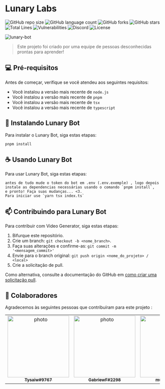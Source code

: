 # Lunary Labs

![GitHub repo size](https://img.shields.io/github/repo-size/LunaryLabs/LunaryBot?color=635bff&logo=github&style=for-the-badge)
![GitHub language count](https://img.shields.io/github/languages/count/LunaryLabs/LunaryBot?color=635bff&logo=github&style=for-the-badge)
![GitHub forks](https://img.shields.io/github/forks/LunaryLabs/LunaryBot?color=635bff&logo=github&style=for-the-badge)
![GitHub stars](https://img.shields.io/github/stars/LunaryLabs?color=635bff&logo=github&style=for-the-badge)
![Total Lines](https://img.shields.io/tokei/lines/github/LunaryLabs/LunaryBot?color=635bff&logo=github&style=for-the-badge)
![Vulnerabilities](https://img.shields.io/snyk/vulnerabilities/github/LunaryLabs/LunaryBot?color=635bff&logo=snyk&style=for-the-badge)
![Discord](https://img.shields.io/discord/1067454972876300400?color=635bff&logo=discord&style=for-the-badge)
![License](https://img.shields.io/github/license/LunaryLabs/LunaryBot?color=635bff&logo=apache&style=for-the-badge)

<img src="https://media.discordapp.net/attachments/1067468183918891058/1067790316855369798/image.png" alt="lunary-bot">

> Este projeto foi criado por uma equipe de pessoas desconhecidas prontas para aprender!

## 💻 Pré-requisitos

Antes de começar, verifique se você atendeu aos seguintes requisitos:

- Você instalou a versão mais recente de `node.js`
- Você instalou a versão mais recente de `pnpm`
- Você instalou a versão mais recente de `tsx`
- Você instalou a versão mais recente de `typescript`

## 🚀 Instalando Lunary Bot

Para instalar o Lunary Bot, siga estas etapas:

```
pnpm install
```

## ☕ Usando Lunary Bot

Para usar Lunary Bot, siga estas etapas:

```
antes de tudo mude o token do bot em .env (.env.exemple) , logo depois instale as dependencias necessárias usando o comando `pnpm install`,
e pronto! Faça suas mudanças... <3.
Para iniciar use `yarn tsx index.ts`
```

## 📫 Contribuindo para Lunary Bot

Para contribuir com Video Generator, siga estas etapas:

1. Bifurque este repositório.
2. Crie um branch: `git checkout -b <nome_branch>`.
3. Faça suas alterações e confirme-as: `git commit -m '<mensagem_commit>'`
4. Envie para o branch original: `git push origin <nome_do_projeto> / <local>`
5. Crie a solicitação de pull.

Como alternativa, consulte a documentação do GitHub em [como criar uma solicitação pull](https://help.github.com/en/github/collaborating-with-issues-and-pull-requests/creating-a-pull-request).

## 💖 Colaboradores

Agradecemos às seguintes pessoas que contribuíram para este projeto :

<table>
  <tr>
    <td align="center">
      <a href="#">
        <img src="https://cdn.discordapp.com/avatars/832723828932476989/55de0221e7f2b6d3a3c07feddd6b7e28.png?size=4096" width="200px" alt="photo"/><br>
        <sub>
          <b>Tysaiw#9767</b>
        </sub>
      </a>
    </td>
    <td align="center">
      <a href="#">
        <img src="https://cdn.discordapp.com/avatars/813360309171519488/8b1a31ff6f1f2be8fd654a815e0687ee.png?size=4096" width="200px" alt="photo"/><br>
        <sub>
          <b>GabriewF#2298</b>
        </sub>
      </a>
    </td>
    <td align="center">
      <a href="#">
        <img src="https://cdn.discordapp.com/avatars/949857700517384192/d859d9a82badc344171f40af967b7116.png?size=4096" width="200px" alt="photo"/><br>
        <sub>
          <b>mudinho#2551</b>
        </sub>
      </a>
    </td>
    <td align="center">
      <a href="#">
        <img src="https://cdn.discordapp.com/avatars/541348190746574848/2ba59e3595b615df72761664583dc521.png?size=4096" width="200px" alt="photo"/><br>
        <sub>
          <b>assiscabron#9519</b>
        </sub>
      </a>
    </td>
    <td align="center">
      <a href="#">
        <img src="https://cdn.discordapp.com/avatars/465859183250767882/8e6ca9d7af1c01cabfbb5ba6dc454fce.png?size=4096" width="200px" alt="photo"/><br>
        <sub>
          <b>bueno.#4181</b>
        </sub>
      </a>
    </td>
    <td align="center">
      <a href="#">
        <img src="https://cdn.discordapp.com/avatars/1021873778088759296/b728383d81c32e3b392a9302e28c538e.png?size=4096" width="200px" alt="photo"/><br>
        <sub>
          <b>! мαтнєυxz_#9307</b>
        </sub>
      </a>
    </td>
  </tr>
</table>

